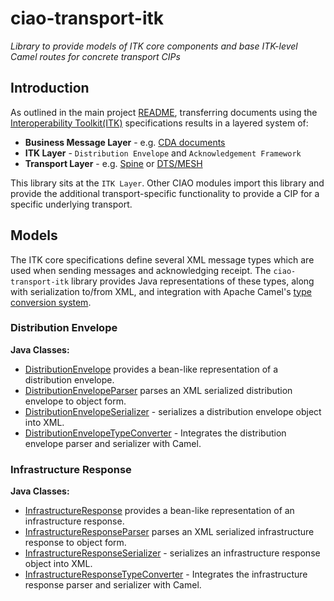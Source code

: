 # ciao-transport-itk

*Library to provide models of ITK core components and base ITK-level Camel routes for concrete transport CIPs*

## Introduction

As outlined in the main project [README](../README.md), transferring documents using the [Interoperability Toolkit(ITK)](http://systems.hscic.gov.uk/interop/itk) specifications results in a layered system of:
- **Business Message Layer** - e.g. [CDA documents](https://github.com/nhs-ciao/ciao-cda-builder/)
- **ITK Layer** - `Distribution Envelope` and `Acknowledgement Framework`
- **Transport Layer** - e.g. [Spine](http://systems.hscic.gov.uk/spine) or [DTS/MESH](http://systems.hscic.gov.uk/spine/DTS)

This library sits at the `ITK Layer`. Other CIAO modules import this library and provide the additional transport-specific functionality to provide a CIP for a specific underlying transport.

## Models

The ITK core specifications define several XML message types which are used when sending messages and acknowledging receipt. The `ciao-transport-itk` library provides Java representations of these types, along with serialization to/from XML, and integration with Apache Camel's [type conversion system](http://camel.apache.org/type-converter.html).

### Distribution Envelope

**Java Classes:**
-	[DistributionEnvelope](src/main/java/uk/nhs/ciao/transport/itk/envelope/DistributionEnvelope.java) provides a bean-like representation of a distribution envelope.
-	[DistributionEnvelopeParser](src/main/java/uk/nhs/ciao/transport/itk/envelope/DistributionEnvelopeParser.java) parses an XML serialized distribution envelope to object form.
-	[DistributionEnvelopeSerializer](src/main/java/uk/nhs/ciao/transport/itk/envelope/DistributionEnvelopeSerializer.java) - serializes a distribution envelope object into XML.
-	[DistributionEnvelopeTypeConverter](src/main/java/uk/nhs/ciao/transport/itk/envelope/DistributionEnvelopeTypeConverter.java) - Integrates the distribution envelope parser and serializer with Camel.


### Infrastructure Response

**Java Classes:**
-	[InfrastructureResponse](src/main/java/uk/nhs/ciao/transport/itk/envelope/InfrastructureResponse.java) provides a bean-like representation of an infrastructure response.
-	[InfrastructureResponseParser](src/main/java/uk/nhs/ciao/transport/itk/envelope/InfrastructureResponseParser.java) parses an XML serialized infrastructure response to object form.
-	[InfrastructureResponseSerializer](src/main/java/uk/nhs/ciao/transport/itk/envelope/InfrastructureResponseSerializer.java) - serializes an infrastructure response object into XML.
-	[InfrastructureResponseTypeConverter](src/main/java/uk/nhs/ciao/transport/itk/envelope/InfrastructureResponseTypeConverter.java) - Integrates the infrastructure response parser and serializer with Camel.
